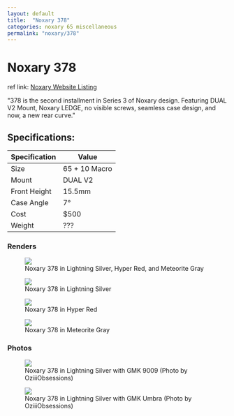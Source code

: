 ```yaml
---
layout: default
title:  "Noxary 378"
categories: noxary 65 miscellaneous
permalink: "noxary/378"
---
```

# Noxary 378

ref link: [Noxary Website Listing](https://noxary.co/collections/378/products/378)

"378 is the second installment in Series 3 of Noxary design. Featuring DUAL V2 Mount, Noxary LEDGE, no visible screws, seamless case design, and now, a new rear curve."

## Specifications:

| Specification | Value |
|---|---|
| Size | 65 + 10 Macro |
| Mount | DUAL V2 |
| Front Height | 15.5mm |
| Case Angle | 7° |
| Cost | $500 |
| Weight | ??? |

### Renders
<figure>
  <img src="{{ 'assets/images/noxary/378/378-all-colors.png' | relative_url }}">
  <figcaption>Noxary 378 in Lightning Silver, Hyper Red, and Meteorite Gray</figcaption>
</figure>

<figure>
  <img src="{{ 'assets/images/noxary/378/378-lightning-silver.png' | relative_url }}" >
  <figcaption>Noxary 378 in Lightning Silver</figcaption>
</figure>

<figure>
  <img src="{{ 'assets/images/noxary/378/378-hyper-red.png' | relative_url }}" >
  <figcaption>Noxary 378 in Hyper Red</figcaption>
</figure>

<figure>
  <img src="{{ 'assets/images/noxary/378/378-meteorite-gray.png' | relative_url }}" >
  <figcaption>Noxary 378 in Meteorite Gray</figcaption>
</figure>

### Photos

<figure>
  <img src="{{ 'assets/images/noxary/378/378-oziii-1.jpg' | relative_url }}" >
  <figcaption>Noxary 378 in Lightning Silver with GMK 9009 (Photo by OziiiObsessions)</figcaption>
</figure>

<figure>
  <img src="{{ 'assets/images/noxary/378/378-oziii-2.jpg' | relative_url }}" >
  <figcaption>Noxary 378 in Lightning Silver with GMK Umbra (Photo by OziiiObsessions)</figcaption>
</figure>
